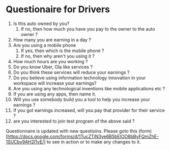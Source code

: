 # Questionaire for Drivers
1. Is this auto owned by you?
    1. If no, then how much you have you pay to the owner to the auto owner ?
2. How many you are earning in a day ?
3. Are you using a mobile phone
    1. If yes, then which is the mobile phone ?
    2. If no, then why aren't you using it ?
4. How much hours are you working ?
5. Do you know Uber, Ola like services ?
6. Do you think these services will reduce your earnings ?
7. Do you believe using information technology innovation in your workspace will increase your earnings?
8. Are you using any technological inventions like mobile applications etc ?
9. If you are using any apps, then name it.
10. Will you use somebody build you a tool to help you increase your earnings ?
11. If you got earnings increased, will you pay that provider for their service ?
12. are you interested to join test program of the above said ?


Questionnaire is updated with new questioins.
Please goto this (form)[https://docs.google.com/forms/d/1TucZTiN3ye6B5bElOO8bByFQmZhE-1SUCbv9AH2I1yE/] to see in action or to make any changes to it.

